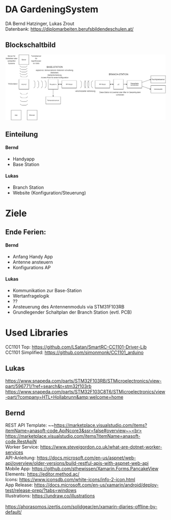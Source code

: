 # DA GardeningSystem
DA Bernd Hatzinger, Lukas Zrout<br>
Datenbank: https://diplomarbeiten.berufsbildendeschulen.at/

## Blockschaltbild
<img src="./Aufgabenstellung/SmartGardeningSystem_V2.png">

## Einteilung
#### Bernd
- Handyapp
- Base Station
#### Lukas
- Branch Station
- Website (Konfiguration/Steuerung)

# Ziele
## Ende Ferien:
#### Bernd
- Anfang Handy App
- Antenne ansteuern
- Konfigurations AP
#### Lukas
- Kommunikation zur Base-Station
- Wertanfragelogik
- ??
- Ansteuerung des Antennenmoduls via STM31F103RB
- Grundlegender Schaltplan der Branch Station (evtl. PCB)

# Used Libraries
CC1101 Top: https://github.com/LSatan/SmartRC-CC1101-Driver-Lib<br>
	CC1101 Simplified: https://github.com/simonmonk/CC1101_arduino<br>

## Lukas
https://www.snapeda.com/parts/STM32F103RB/STMicroelectronics/view-part/596771/?ref=search&t=stm32f103rb
https://www.snapeda.com/parts/STM32F103C8T6/STMicroelectronics/view-part/?company=HTL+Hollabrunn&amp;welcome=home
## Bernd
REST API Template: ~~https://marketplace.visualstudio.com/items?itemName=anasoft-code.ApiNcore3&ssr=false#overview~~<br>
                   https://marketplace.visualstudio.com/items?itemName=anasoft-code.RestApiN<br>
Worker Service: https://www.stevejgordon.co.uk/what-are-dotnet-worker-services<br>
API-Anleitung: https://docs.microsoft.com/en-us/aspnet/web-api/overview/older-versions/build-restful-apis-with-aspnet-web-api<br>
Mobile App: https://github.com/sthewissen/Xamarin.Forms.PancakeView<br>
Elements: https://editor.method.ac/<br>
Icons: https://www.iconsdb.com/white-icons/info-2-icon.html<br>
App Release: https://docs.microsoft.com/en-us/xamarin/android/deploy-test/release-prep/?tabs=windows<br>
Illustrations: https://undraw.co/illustrations<br><br>
https://ahorasomos.izertis.com/solidgear/en/xamarin-diaries-offline-by-default/
